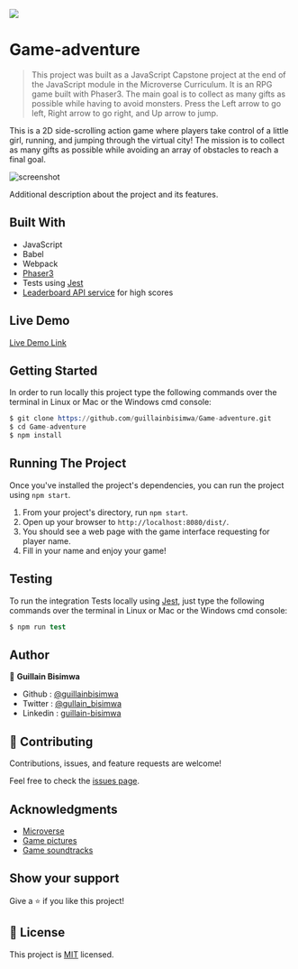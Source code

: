 ![](https://img.shields.io/badge/Microverse-blueviolet)

# Game-adventure

> This project was built as a JavaScript Capstone project at the end of the JavaScript module in the Microverse Curriculum. It is an RPG game built with Phaser3. The main goal is to collect as many gifts as possible while having to avoid monsters. Press the Left arrow to go left, Right arrow to go right, and Up arrow to jump.

This is a 2D side-scrolling action game where players take control of a little girl, running, and jumping through the virtual city! The mission is to collect as many gifts as possible while avoiding an array of obstacles to reach a final goal.

![screenshot](https://github.com/guillainbisimwa/Game-adventure/blob/design/src/img/game.gif)

Additional description about the project and its features.

## Built With

- JavaScript
- Babel
- Webpack
- [Phaser3](http://phaser.io/)
- Tests using [Jest](https://jestjs.io/)
- [Leaderboard API service](https://www.notion.so/Leaderboard-API-service-24c0c3c116974ac49488d4eb0267ade3) for high scores

## Live Demo

[Live Demo Link](http://gbisimwa.me/Game-adventure/dist/)

## Getting Started

In order to run locally this project type the following commands over the terminal in Linux or Mac or the Windows cmd console:

```s
$ git clone https://github.com/guillainbisimwa/Game-adventure.git
$ cd Game-adventure
$ npm install

```

## Running The Project

Once you've installed the project's dependencies, you can run the project using `npm start`.

1. From your project's directory, run `npm start`.
2. Open up your browser to `http://localhost:8080/dist/`.
3. You should see a web page with the game interface requesting for player name.
4. Fill in your name and enjoy your game!

## Testing

To run the integration Tests locally using [Jest](https://jestjs.io/), just type the following commands over the terminal in Linux or Mac or the Windows cmd console:

```s
$ npm run test

```

## Author

👤 **Guillain Bisimwa**

- Github : [@guillainbisimwa](https://github.com/guillainbisimwa)
- Twitter : [@gullain_bisimwa](https://twitter.com/gullain_bisimwa)
- Linkedin : [guillain-bisimwa](https://www.linkedin.com/in/guillain-bisimwa-8a8b7a7b/)

## 🤝 Contributing

Contributions, issues, and feature requests are welcome!

Feel free to check the [issues page](https://github.com/guillainbisimwa/Game-adventure/issues).

## Acknowledgments

- [Microverse](https://www.microverse.org/)
- [Game pictures](https://craftpix.net/)
- [Game soundtracks](https://downloads.khinsider.com/)

## Show your support

Give a ⭐️ if you like this project!

## 📝 License

This project is [MIT](lic.url) licensed.
